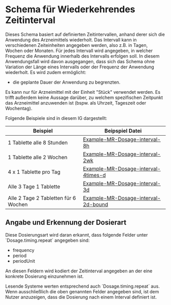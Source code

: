 # Schema für Wiederkehrendes Zeitinterval

Dieses Schema basiert auf definierten Zeitintervallen, anhand derer sich die Anwendung des Arzneimittels wiederholt. Das Intervall kann in verschiedenen Zeiteinheiten angegeben werden, also z.B. in Tagen, Wochen oder Monaten. Für jedes Intervall wird angegeben, in welcher Frequenz die Anwendung innerhalb des Intervalls erfolgen soll.
In diesem Anwendungsfall wird davon ausgegangen, dass sich das Schema ohne Variation der Länge eines Intervalls oder der Frequenz der Anwendung wiederholt. Es wird zudem ermöglicht:

- die geplante Dauer der Anwendung zu begrenzten. 

Es kann nur für Arzneimittel mit der Einheit "Stück" verwendet werden. Es trifft außerdem keine Aussage darüber, zu welchem spezifischen Zeitpunkt das Arzneimittel anzuwenden ist (bspw. als Uhrzeit, Tageszeit oder Wochentag). 


Folgende Beispiele sind in diesem IG dargestellt:

| Beispiel    | Beipspiel Datei |
| -------- | ------- |
| 1 Tablette alle 8 Stunden  | [Example-MR-Dosage-interval-8h](./MedicationRequest-Example-MR-Dosage-interval-8h.html)    |  |
| 1 Tablette alle 2 Wochen  | [Example-MR-Dosage-interval-2wk](./MedicationRequest-Example-MR-Dosage-interval-2wk.html)    |
| 4 x 1 Tablette pro Tag  | [Example-MR-Dosage-interval-4times-d](./MedicationRequest-Example-MR-Dosage-interval-4times-d.html)    |
| Alle 3 Tage 1 Tablette  | [Example-MR-Dosage-interval-3d](./MedicationRequest-Example-MR-Dosage-interval-3d.html)    |
| Alle 2 Tage 2 Tabletten für 6 Wochen  | [Example-MR-Dosage-interval-2d-bound](./MedicationRequest-Example-MR-Dosage-interval-2d-bound.html)    |

## Angabe und Erkennung der Dosierart

Diese Dosierungsart wird daran erkannt, dass folgende Felder unter ´Dosage.timing.repeat´ angegeben sind:
- frequency
- period
- periodUnit

An diesen Feldern wird kodiert der Zeitinterval angegeben an der eine konkrete Dosierung einzunehmen ist.

Lesende Systeme werten entsprechend auch ´Dosage.timing.repeat´ aus. Wenn ausschließlich die oben genannten Felder angegeben sind, ist dem Nutzer anzuzeigen, dass die Dosierung nach einem Interval definiert ist.
